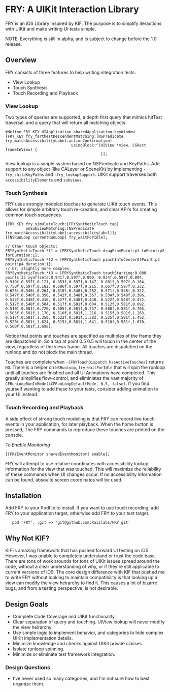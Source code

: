 # FRY: A UIKit Interaction Library

FRY is an iOS Library inspired by KIF.  The purpose is to simplify iteractions with UIKit and make writing UI tests simple.

NOTE: Everything is still in alpha, and is subject to change before the 1.0 release.

## Overview
FRY consists of three features to help writing integration tests:

- View Lookup
- Touch Synthesis
- Touch Recording and Playback

### View Lookup
Two types of queries are supported, a depth first query that mimics hitTest traversal, and a query that will return all matching objects.

```obj-c
#define FRY_KEY UIApplication.sharedApplication.keyWindow
[FRY_KEY fry_farthestDescendentMatching:[NSPredicate fry_matchAccessibilityLabel:actionConfirmation]
                             usingBlock:^(UIView *view, CGRect frameInView) {
                                          }];
```

View lookup is a simple system based on NSPredicate and KeyPaths.  Add support to any object (like CALayer or SceneKit) by implementing `-fry_childKeyPaths` and `-fry_lookupSupport`.  UIKit support traverses both `accessibilityElements` and `subviews`.

### Touch Synthesis
FRY uses strongly modeled touches to generate UIKit touch events.  This allows for simple arbitrary touch re-creation, and clear API's for creating common touch sequences.

```obj-c
[FRY_KEY fry_simulateTouch:[FRYSyntheticTouch tap]
         onSubviewMatching:[NSPredicate fry_matchAccessibilityLabel:accessibilityLabel]];
[[NSRunLoop currentRunLoop] fry_waitForIdle];

// Other touch objects:
FRYSyntheticTouch *t1 = [FRYSyntheticTouch dragFromPoint:p1 toPoint:p2 forDuration:1];
FRYSyntheticTouch *t2 = [FRYSyntheticTouch pinchInToCenterOfPoint:p3 point:p4 duration:1];
// Or, slightly more complex.
FRYSyntheticTouch *t3 = [FRYSyntheticTouch touchStarting:0.000 points:33 xyoffsets:0.941f,0.597f,0.000, 0.934f,0.597f,0.094, 0.919f,0.597f,0.121, 0.853f,0.597f,0.147, 0.801f,0.597f,0.164, 0.750f,0.597f,0.182, 0.686f,0.597f,0.215, 0.667f,0.597f,0.232, 0.625f,0.548f,0.264, 0.610f,0.548f,0.282, 0.571f,0.548f,0.322, 0.547f,0.548f,0.350, 0.542f,0.548f,0.367, 0.534f,0.548f,0.386, 0.532f,0.548f,0.416, 0.527f,0.548f,0.448, 0.522f,0.548f,0.472, 0.517f,0.548f,0.504, 0.517f,0.581f,0.604, 0.512f,0.581f,0.692, 0.510f,0.581f,0.720, 0.505f,0.581f,0.737, 0.500f,0.581f,0.765, 0.505f,0.581f,1.170, 0.510f,0.581f,1.216, 0.515f,0.581f,1.263, 0.517f,0.581f,1.350, 0.522f,0.581f,1.382, 0.525f,0.581f,1.452, 0.520f,0.581f,1.624, 0.515f,0.581f,1.641, 0.510f,0.581f,1.670, 0.500f,0.581f,1.698];
```

Notice that points and touches are specified as multiples of the frame they are dispatched in.   So a tap at point 0.5 0.5 will touch in the center of the view, regardless of the views frame.  All touches are dispatched on the runloop and do not block the main thread.   

Touches are complete when `-[FRYTouchDispatch hasActiveTouches]` returns `NO`.  There is a helper on `NSRunLoop`, `fry_waitForIdle` that will spin the runloop until all touches are finished and all UI Animations have completed.  This greatly simplifies flow-control, and eliminiates the vast majority of `CFRunLoopRunInMode(kCFRunLoopDefaultMode, 0.5, false)`.  If you find yourself wanting to add these to your tests, consider adding animation to your UI instead.

### Touch Recording and Playback
A side effect of strong touch modeling is that FRY can record live touch events in your application, for later playback.  When the home button is pressed, The FRY commands to reproduce these touches are printed on the console.

*To Enable Monitoring*
```obj-c
[[FRYEventMonitor sharedEventMonitor] enable];
```

FRY will attempt to use relative coordinates with accessibility lookup information for the view that was touched.  This will maximize the reliability of these commands when UI changes occur.  If no accessibility information can be found, absoulte screen coordinates will be used.

## Installation

Add FRY to your Podfile to install.   If you want to use touch recording, add FRY to your application target, otherwise add FRY to your test target.

```
   pod 'FRY', :git => 'git@github.com:Raizlabs/FRY.git'
```

## Why Not KIF?
KIF is amazing framework that has pushed forward UI testing on iOS.  However, I was unable to completely understand or trust the code base.  There are tons of work arounds for tons of UIKit issues spread around the code, without a clear understanding of why, or if they're still applicable to current versions of iOS.  The core design difference with KIF that pushed me to write FRY without looking to maintain compatibility is that looking up a view can modify the view heirarchy to find it.   This causes a lot of bizarre bugs, and from a testing perspective, is not desirable.

## Design Goals
- Complete Code Coverage and UIKit functionality.
- Clear separation of query and touching.  UIView lookup will never modify the view heirarchy.
- Use simple logic to implement behavior, and categories to hide complex UIKit implementation details.
- Minimize knowledge and checks against UIKit private classes.
- Isolate runloop spinning.
- Minimize or eliminate test framework integration.

### Design Questions
- I've never used so many categories, and I'm not sure how to best organize them.


